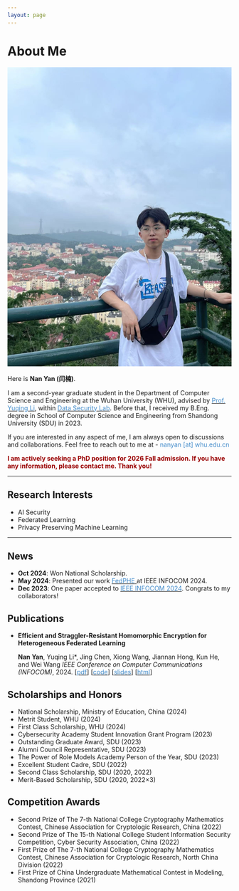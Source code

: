 ```yaml
---
layout: page
---
```


# About Me

<img src="images\photo\photo2.jpg" class="floatpic">

Here is **Nan Yan (闫楠)**.<br>

I am a second-year graduate student in the Department of Computer Science and Engineering at the Wuhan University (WHU), advised by [<font color="#428bca">Prof. Yuqing Li</font>](https://liyuqingwhu.github.io/lyq/), within [<font color="#428bca">Data Security Lab</font>](https://datasec.whu.edu.cn/). 
Before that, I received my B.Eng. degree in School of Computer Science and Engineering from Shandong University (SDU) in 2023.

If you are interested in any aspect of me, I am always open to discussions and collaborations. Feel free to reach out to me at - <font color="#428bca">nanyan [at] whu.edu.cn</font>

**<font color="#990000">I am actively seeking a PhD position for 2026 Fall admission. If you have any information, please contact me. Thank you!</font>**

---

## Research Interests

- AI Security
- Federated Learning
- Privacy Preserving Machine Learning

<!-- My current research focuses on practical problems that artificial intelligence faces in security. My interests are on the Machine Learning and its applications in real life. In a word, advanced technologies like ML and IoT positively influence the life of everybody.  I wish to devote my talent to this meaningful cause and bring well-being to society. -->

---

## News 

- **Oct 2024**: Won National Scholarship.
- **May 2024**: Presented our work [<font color="#428bca">FedPHE</font> ](https://ieeexplore.ieee.org/abstract/document/10621440) at IEEE INFOCOM 2024.
- **Dec 2023**: One paper accepted to [<font color="#428bca">IEEE INFOCOM 2024</font>](https://infocom2024.ieee-infocom.org/). Congrats to my collaborators!

## Publications

- **Efficient and Straggler-Resistant Homomorphic Encryption for Heterogeneous Federated Learning**

  **Nan Yan**, Yuqing Li\*, Jing Chen, Xiong Wang, Jiannan Hong, Kun He, and Wei Wang
  *IEEE Conference on Computer Communications (INFOCOM)*, 2024. [[<font color="#428bca">pdf</font>](https://lunan0320.github.io/file/papers/NanYan-INFOCOM24.pdf)] [[<font color="#428bca">code</font>](https://github.com/lunan0320/FedPHE)] [[<font color="#428bca">slides</font>](https://lunan0320.github.io/file/papers/NanYan-INFOCOM24-slides.pdf)] [[<font color="#428bca">html</font>](https://ieeexplore.ieee.org/document/10621440)]


##  Scholarships and Honors

- National Scholarship, Ministry of Education, China (2024)
- Metrit Student, WHU (2024)
-  First Class Scholarship, WHU (2024)
- Cybersecurity Academy Student Innovation Grant Program (2023)
- Outstanding Graduate Award, SDU (2023)
- Alumni Council Representative, SDU (2023)
- The Power of Role Models Academy Person of the Year, SDU (2023)
-  Excellent Student Cadre, SDU (2022)
- Second Class Scholarship, SDU (2020, 2022)
- Merit-Based Scholarship, SDU (2020, 2022×3)

##  Competition Awards

- Second Prize of The 7-th National College Cryptography Mathematics Contest, Chinese Association for Cryptologic Research, China (2022)
- Second Prize of The 15-th National College Student Information Security Competition, Cyber Security Association, China (2022)
- First Prize of The 7-th National College Cryptography Mathematics Contest, Chinese Association for Cryptologic Research, North China Division (2022)
- First Prize of China Undergraduate Mathematical Contest in Modeling, Shandong Province (2021)

